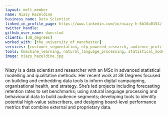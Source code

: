 ```yaml
---
layout: melt_member
name: Niazy Hazeldine
business_name: Data Scientist
linked_in_profile_page: https://www.linkedin.com/in/niazy-h-6b10a0154/
twitter_handle: 
github_user_name: duncstod
clients: [38_degrees]
worked_with: [the_university_of_manchester]
services: [customer_segmentation, nlp_powered_research, audience_profiling]
tools: [machine_learning, natural_language_processing, statistical_modelling, topic_modelling, python]
image: niazy_hazeldine.jpg
---
```


Niazy is a data scientist and researcher with an MSc in advanced statistical modelling and qualitative methods. Her recent work at 38 Degrees focused on building and embedding data tools to inform digital campaigning, organisational health, and strategy. She’s led projects including forecasting retention rates to set benchmarks; using natural language processing and behavioural data to build audience segments; developing tools to identify potential high-value subscribers, and designing board-level performance metrics that combine external and proprietary data. 

